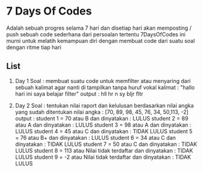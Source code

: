 # 7 Days Of Codes
Adalah sebuah progres selama 7 hari dan disetiap hari akan memposting / push sebuah code sederhana dari persoalan tertentu
7DaysOfCodes ini murni untuk melatih kemampuan diri dengan membuat code dari suatu soal dengan ritme tiap hari

## List
1. Day 1
Soal : membuat suatu code untuk memfilter atau menyaring dari sebuah kalimat agar nanti di tampilkan tanpa huruf vokal
kalimat : "hallo hari ini saya belajar filter"
output :
hll hr n sy bljr fltr

2. Day 2
Soal : tentukan nilai raport dan kelulusan berdasarkan nilai angka yang sudah ditentukan
nilai angka : [70, 89, 98, 45, 76, 34, 50,113, -2]
output :
student 1 = 70 atau B dan dinyatakan : LULUS
student 2 = 89 atau A dan dinyatakan : LULUS
student 3 = 98 atau A dan dinyatakan :  LULUS
student 4 = 45 atau C dan dinyatakan : TIDAK LULUS
student 5 = 76 atau B+ dan dinyatakan : LULUS
student 6 = 34 atau C dan dinyatakan : TIDAK LULUS
student 7 = 50 atau C dan dinyatakan : TIDAK LULUS
student 8 = 113 atau Nilai tidak terdaftar dan dinyatakan : TIDAK LULUS
student 9 = -2 atau Nilai tidak terdaftar dan dinyatakan : TIDAK LULUS
